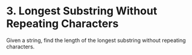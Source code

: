 # 3. Longest Substring Without Repeating Characters

Given a string, find the length of the longest substring without repeating characters.